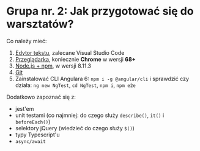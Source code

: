 # Grupa nr. 2: Jak przygotować się do warsztatów?

Co należy mieć:

1. [Edytor tekstu](/workshop-setup/partials/edytor-tekstu.html), zalecane
    Visual Studio Code
2. [Przeglądarka](/workshop-setup/partials/przegladarka.html), koniecznie
    **Chrome** w wersji **68+**
3. [Node.js + npm](/workshop-setup/partials/node+npm.html), w wersji 8.11.3
4. [Git](/workshop-setup/partials/git-instalacja.html)
5. Zainstalować CLI Angulara 6: `npm i -g @angular/cli` i sprawdzić czy działa:
    `ng new NgTest`, `cd NgTest`, `npm i`, `npm e2e`

Dodatkowo zapoznać się z:

* jest'em
* unit testami (co najmniej: do czego służy `describe()`, `it()` i
    `beforeEach()`)
* selektory jQuery (wiedzieć do czego służy `$()`)
* typy Typescript'u
* `async/await`
